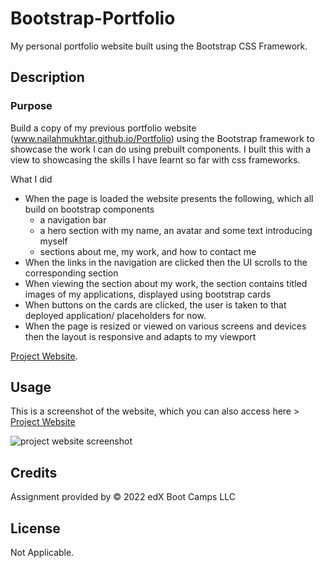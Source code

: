 # Bootstrap-Portfolio
My personal portfolio website built using the Bootstrap CSS Framework.

## Description

### Purpose
Build a copy of my previous portfolio website (www.nailahmukhtar.github.io/Portfolio) using the Bootstrap framework to showcase the work I can do using prebuilt components. I built this with a view to showcasing the skills I have learnt so far with css frameworks.

What I did
- When the page is loaded the website presents the following, which all build on bootstrap components
    - a navigation bar
	- a hero section with my name, an avatar and some text introducing myself
	- sections about me, my work, and how to contact me
- When the links in the navigation are clicked then the UI scrolls to the corresponding section
- When viewing the section about my work, the section contains titled images of my applications, displayed using bootstrap cards
- When buttons on the cards are clicked, the user is taken to that deployed application/ placeholders for now.
- When the page is resized or viewed on various screens and devices then the layout is responsive and adapts to my viewport

[Project Website](https://nailahmukhtar.github.io/Bootstrap-Portfolio).

## Usage 

This is a screenshot of the website, which you can also access here > [Project Website](https://nailahmukhtar.github.io/Bootstrap-Portfolio)

![project website screenshot](./images/portfolio.gif)

## Credits
Assignment provided by © 2022 edX Boot Camps LLC

## License
Not Applicable.